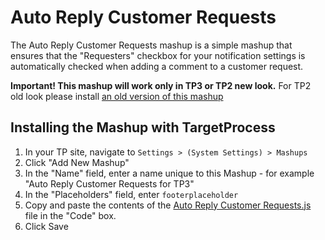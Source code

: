 Auto Reply Customer Requests
============================

The Auto Reply Customer Requests mashup is a simple mashup that ensures that the "Requesters" checkbox for your 
notification settings is automatically checked when adding a comment to a customer request.

**Important! This mashup will work only in TP3 or TP2 new look.**
For TP2 old look please install [an old version of this mashup](https://github.com/TargetProcess/MashupsLibrary/tree/master/Auto%20Reply%20Customer%20Requests)


Installing the Mashup with TargetProcess
----------------------------------------

1. In your TP site, navigate to ```Settings > (System Settings) > Mashups```
2. Click "Add New Mashup"
3. In the "Name" field, enter a name unique to this Mashup - for example "Auto Reply Customer Requests for TP3"
4. In the "Placeholders" field, enter ```footerplaceholder```
5. Copy and paste the contents of the [Auto Reply Customer Requests.js](https://raw.github.com/TargetProcess/MashupsLibrary/master/Auto%20Reply%20Customer%20Requests%20for%20TP3/Auto%20Reply%20Customer%20Requests.js) file in the "Code" box.
6. Click Save
